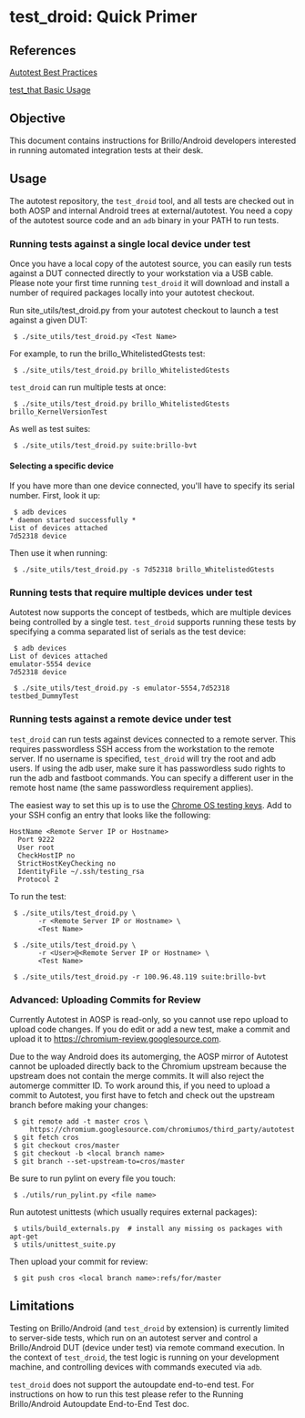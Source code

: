 # test\_droid: Quick Primer

## References

[Autotest Best Practices](best-practices.md)

[test\_that Basic Usage](test-that.md)

## Objective
This document contains instructions for Brillo/Android developers interested in
running automated integration tests at their desk.

## Usage
The autotest repository, the `test_droid` tool, and all tests are checked out
in both AOSP and internal Android trees at external/autotest.  You need a copy
of the autotest source code and an `adb` binary in your PATH to run tests.

### Running tests against a single local device under test
Once you have a local copy of the autotest source, you can easily run tests
against a DUT connected directly to your workstation via a USB cable. Please
note your first time running `test_droid` it will download and install a number
of required packages locally into your autotest checkout.

Run site\_utils/test\_droid.py from your autotest checkout to launch a test
against a given DUT:

```
 $ ./site_utils/test_droid.py <Test Name>
```

For example, to run the brillo\_WhitelistedGtests test:

```
 $ ./site_utils/test_droid.py brillo_WhitelistedGtests
```

`test_droid` can run multiple tests at once:

```
 $ ./site_utils/test_droid.py brillo_WhitelistedGtests brillo_KernelVersionTest
```

As well as test suites:

```
 $ ./site_utils/test_droid.py suite:brillo-bvt
```

#### Selecting a specific device
If you have more than one device connected, you'll have to specify its serial
number.  First, look it up:

```
 $ adb devices
* daemon started successfully *
List of devices attached
7d52318 device
```

Then use it when running:

```
 $ ./site_utils/test_droid.py -s 7d52318 brillo_WhitelistedGtests
```

### Running tests that require multiple devices under test
Autotest now supports the concept of testbeds, which are multiple devices being
controlled by a single test. `test_droid` supports running these tests
by specifying a comma separated list of serials as the test device:

```
 $ adb devices
List of devices attached
emulator-5554 device
7d52318 device

 $ ./site_utils/test_droid.py -s emulator-5554,7d52318 testbed_DummyTest
```

### Running tests against a remote device under test
`test_droid` can run tests against devices connected to a remote server.  This
requires passwordless SSH access from the workstation to the remote server.
If no username is specified, `test_droid` will try the root and adb users.
If using the adb user, make sure it has passwordless sudo
rights to run the adb and fastboot commands. You can specify a
different user in the remote host name (the same passwordless requirement
applies).

The easiest way to set this up is to use the
[Chrome OS testing keys](https://www.chromium.org/chromium-os/testing/autotest-developer-faq/ssh-test-keys-setup).
Add to your SSH config an entry that looks like the following:

```
HostName <Remote Server IP or Hostname>
  Port 9222
  User root
  CheckHostIP no
  StrictHostKeyChecking no
  IdentityFile ~/.ssh/testing_rsa
  Protocol 2
```

To run the test:

```
 $ ./site_utils/test_droid.py \
       -r <Remote Server IP or Hostname> \
       <Test Name>

 $ ./site_utils/test_droid.py \
       -r <User>@<Remote Server IP or Hostname> \
       <Test Name>

 $ ./site_utils/test_droid.py -r 100.96.48.119 suite:brillo-bvt
```

### Advanced: Uploading Commits for Review
Currently Autotest in AOSP is read-only, so you cannot use repo upload to
upload code changes. If you do edit or add a new test, make a commit and upload
it to https://chromium-review.googlesource.com.

Due to the way Android does its automerging, the AOSP mirror of Autotest cannot
be uploaded directly back to the Chromium upstream because the upstream does not
contain the merge commits.  It will also reject the automerge committer ID.
To work around this, if you need to upload a commit to Autotest, you first have
to fetch and check out the upstream branch before making your changes:

```
 $ git remote add -t master cros \
     https://chromium.googlesource.com/chromiumos/third_party/autotest
 $ git fetch cros
 $ git checkout cros/master
 $ git checkout -b <local branch name>
 $ git branch --set-upstream-to=cros/master
```

Be sure to run pylint on every file you touch:

```
 $ ./utils/run_pylint.py <file name>
```

Run autotest unittests (which usually requires external packages):

```
 $ utils/build_externals.py  # install any missing os packages with apt-get
 $ utils/unittest_suite.py
```

Then upload your commit for review:

```
 $ git push cros <local branch name>:refs/for/master
```

## Limitations

Testing on Brillo/Android (and `test_droid` by extension) is currently limited
to server-side tests, which run on an autotest server and control a
Brillo/Android DUT (device under test) via remote command execution.  In the
context of `test_droid`, the test logic is running on your development machine,
and controlling devices with commands executed via `adb`.

`test_droid` does not support the autoupdate end-to-end test. For instructions
on how to run this test please refer to the Running Brillo/Android Autoupdate
End-to-End Test doc.
